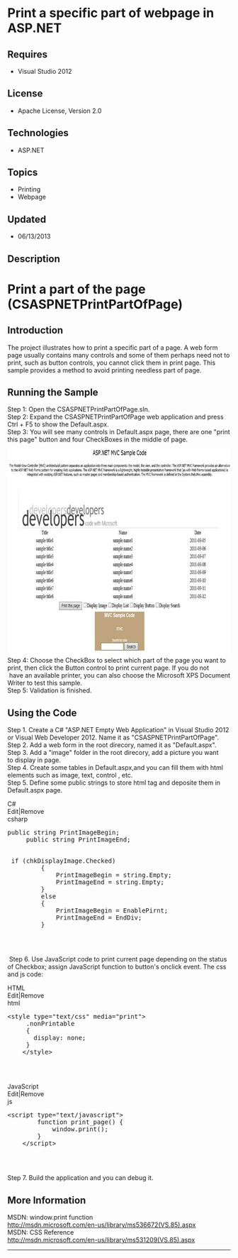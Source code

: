 # Print a specific part of webpage in ASP.NET
## Requires
- Visual Studio 2012
## License
- Apache License, Version 2.0
## Technologies
- ASP.NET
## Topics
- Printing
- Webpage
## Updated
- 06/13/2013
## Description

<h1>Print a part of the page (CSASPNETPrintPartOfPage)</h1>
<h2>Introduction</h2>
<p class="MsoNormal">The project illustrates how to print a specific part of a page. A web form page usually contains many controls and some of them perhaps need not to print, such as button controls, you cannot click them in print page. This sample provides
 a method to avoid printing needless part of page.</p>
<h2>Running the Sample</h2>
<p class="MsoNormal">Step 1: Open the CSASPNETPrintPartOfPage.sln.<span style=""><br>
</span>Step 2: Expand the CSASPNETPrintPartOfPage web application and press Ctrl &#43; F5 to show the Default.aspx.<span style=""><br>
</span>Step 3: You will see many controls in Default.aspx page, <span style="">t</span>here are one &quot;print this page&quot; button and four CheckBoxes in the middle of page.<span style="">
</span></p>
<p class="MsoNormal"><span style=""><img src="84617-image.png" alt="" width="839" height="467" align="middle">
</span><span style=""><br>
</span>Step 4: Choose the CheckBox to select which part of the page you want to print, then click the Button control to print current page. If you do not<span style=""><br>
</span><span style="">&nbsp;</span>have an available printer, you can also choose the Micro<span style="">s</span>oft XPS Document Writer to test this sample.
<span style=""><br>
</span>Step 5: Validation is finished.</p>
<h2>Using the Code</h2>
<p class="MsoNormal">Step 1. Create a C# &quot;ASP.NET Empty Web Application&quot; in Visual Studio 201<span style="">2</span> or Visual Web Developer 201<span style="">2</span>. Name it as &quot;CSASPNETPrintPartOfPage&quot;.<span style=""><br>
</span>Step 2. Add a web form in the root direcory, named it as &quot;Default.aspx&quot;.<span style=""><br>
</span>Step 3. Add a &quot;image&quot; folder in the root direcory, add a picture you want
<span style="">to&nbsp;</span>display in page.<span style=""><br>
</span>Step 4. Create some tables in Default.aspx,and you can fill them with html elements such as image, text, control , etc.
<span style=""><br>
</span>Step 5. Define some public strings to store html tag and deposite them in Default.aspx page.
</p>
<div class="scriptcode">
<div class="pluginEditHolder" pluginCommand="mceScriptCode">
<div class="title"><span>C#</span></div>
<div class="pluginLinkHolder"><span class="pluginEditHolderLink">Edit</span>|<span class="pluginRemoveHolderLink">Remove</span>
</div>
<span class="hidden">csharp</span>

<pre id="codePreview" class="csharp">
public string PrintImageBegin;
&nbsp;&nbsp;&nbsp;&nbsp; public string PrintImageEnd;


 if (chkDisplayImage.Checked)
&nbsp;&nbsp;&nbsp;&nbsp;&nbsp;&nbsp;&nbsp;&nbsp; { 
&nbsp;&nbsp;&nbsp;&nbsp;&nbsp;&nbsp;&nbsp;&nbsp;&nbsp;&nbsp;&nbsp;&nbsp;&nbsp;PrintImageBegin = string.Empty;
&nbsp;&nbsp;&nbsp;&nbsp;&nbsp;&nbsp;&nbsp;&nbsp;&nbsp;&nbsp;&nbsp;&nbsp; PrintImageEnd = string.Empty;
&nbsp;&nbsp;&nbsp;&nbsp;&nbsp;&nbsp;&nbsp;&nbsp; }
&nbsp;&nbsp;&nbsp;&nbsp;&nbsp;&nbsp;&nbsp;&nbsp; else
&nbsp;&nbsp;&nbsp;&nbsp;&nbsp;&nbsp;&nbsp;&nbsp; { 
&nbsp;&nbsp;&nbsp;&nbsp;&nbsp;&nbsp;&nbsp;&nbsp;&nbsp;&nbsp;&nbsp;&nbsp;&nbsp;PrintImageBegin = EnablePirnt;
&nbsp;&nbsp;&nbsp;&nbsp;&nbsp;&nbsp;&nbsp;&nbsp;&nbsp;&nbsp;&nbsp;&nbsp; PrintImageEnd = EndDiv;
&nbsp;&nbsp;&nbsp;&nbsp;&nbsp;&nbsp;&nbsp;&nbsp; }

</pre>
</div>
</div>
<div class="endscriptcode">&nbsp;</div>
<p class="MsoNormal"><span style="">&nbsp;</span>Step 6. Use JavaScript code to print current page depending on the status of Checkbox; assign JavaScript function to button's onclick event. The<span style="">
</span>css and js code:<span style=""> </span></p>
<div class="scriptcode">
<div class="pluginEditHolder" pluginCommand="mceScriptCode">
<div class="title"><span>HTML</span></div>
<div class="pluginLinkHolder"><span class="pluginEditHolderLink">Edit</span>|<span class="pluginRemoveHolderLink">Remove</span>
</div>
<span class="hidden">html</span>

<pre id="codePreview" class="html">
&lt;style type=&quot;text/css&quot; media=&quot;print&quot;&gt;&nbsp; 
&nbsp;&nbsp;&nbsp;&nbsp;&nbsp;.nonPrintable
&nbsp;&nbsp;&nbsp;&nbsp; {
&nbsp;&nbsp;&nbsp;&nbsp;&nbsp;&nbsp; display: none;
&nbsp;&nbsp;&nbsp;&nbsp; }
&nbsp;&nbsp;&nbsp; &lt;/style&gt;

</pre>
</div>
</div>
<div class="endscriptcode">&nbsp;</div>
<p class="MsoNormal"><span style=""></span></p>
<div class="scriptcode">
<div class="pluginEditHolder" pluginCommand="mceScriptCode">
<div class="title"><span>JavaScript</span></div>
<div class="pluginLinkHolder"><span class="pluginEditHolderLink">Edit</span>|<span class="pluginRemoveHolderLink">Remove</span>
</div>
<span class="hidden">js</span>

<pre id="codePreview" class="js">
&lt;script type=&quot;text/javascript&quot;&gt;
&nbsp;&nbsp;&nbsp;&nbsp;&nbsp;&nbsp;&nbsp; function print_page() {
&nbsp;&nbsp;&nbsp;&nbsp;&nbsp;&nbsp;&nbsp;&nbsp;&nbsp;&nbsp;&nbsp; window.print();
&nbsp;&nbsp;&nbsp;&nbsp;&nbsp;&nbsp;&nbsp; }
&nbsp;&nbsp;&nbsp; &lt;/script&gt;

</pre>
</div>
</div>
<div class="endscriptcode">&nbsp;</div>
<p class="MsoNormal">Step 7. Build the application and you can debug it.<span style="">
</span></p>
<h2>More Information</h2>
<p class="MsoNormal">MSDN: window.print function<span style=""><br>
</span><a href="http://msdn.microsoft.com/en-us/library/ms536672(VS.85).aspx">http://msdn.microsoft.com/en-us/library/ms536672(VS.85).aspx</a><span style=""><br>
</span>MSDN: CSS Reference<span style=""><br>
</span><a href="http://msdn.microsoft.com/en-us/library/ms531209(VS.85).aspx">http://msdn.microsoft.com/en-us/library/ms531209(VS.85).aspx</a><span style="">
</span></p>
<hr>
<div><a href="http://go.microsoft.com/?linkid=9759640" style="margin-top:3px"><img alt="" src="-onecodelogo">
</a></div>
